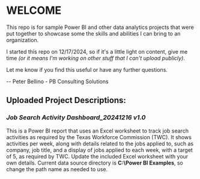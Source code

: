# **WELCOME**

This repo is for sample Power BI and other data analytics projects that were put together to showcase some the skills and abilities I can bring to an organization.

I started this repo on 12/17/2024, so if it's a little light on content, give me time *(or it means I'm working on other stuff that I can't upload publicly)*.

Let me know if you find this useful or have any further questions.

-- Peter Bellino - PB Consulting Solutions


## Uploaded Project Descriptions:

### *Job Search Activity Dashboard_20241216 v1.0*
This is a Power BI report that uses an Excel worksheet to track job search activities as required by the Texas Workforce Commission (TWC).  It shows activities per week, along with details related to the jobs applied to, such as company, job title, and a display of jobs applied to each week, with a target of 5, as required by TWC.  Update the included Excel worksheet with your own details.  Current data source directory is **C:\Power BI Examples**, so change the path name as needed to use.
